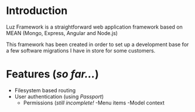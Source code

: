 Introduction
=====

Luz Framework is a straightforward web application framework based on MEAN (Mongo, Express, Angular and Node.js)

This framework has been created in order to set up a development base for a few software migrations I have in store for some customers.


Features (*so far...*)
=====
- Filesystem based routing
- User authentication (using *Passport*)
  - Permissions (*still incomplete!*
-Menu items
-Model context
